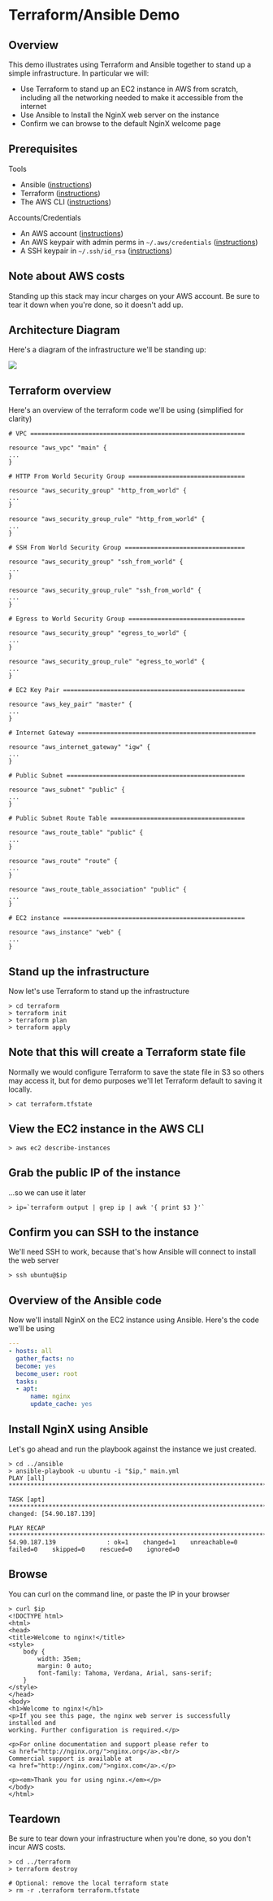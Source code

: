 
# Terraform/Ansible Demo

## Overview
This demo illustrates using Terraform and Ansible together to stand up a simple infrastructure. In particular we will:

- Use Terraform to stand up an EC2 instance in AWS from scratch, including all the networking needed to make it accessible from the internet
- Use Ansible to Install the NginX web server on the instance
- Confirm we can browse to the default NginX welcome page

## Prerequisites
Tools
- Ansible ([instructions](https://docs.ansible.com/ansible/latest/installation_guide/intro_installation.html))
- Terraform ([instructions](https://learn.hashicorp.com/terraform/getting-started/install.html))
- The AWS CLI ([instructions](https://docs.aws.amazon.com/cli/latest/userguide/cli-chap-install.html))

Accounts/Credentials
- An AWS account ([instructions](https://aws.amazon.com/premiumsupport/knowledge-center/create-and-activate-aws-account/))
- An AWS keypair with admin perms in `~/.aws/credentials` ([instructions](https://docs.aws.amazon.com/cli/latest/userguide/cli-chap-configure.html))
- A SSH keypair in `~/.ssh/id_rsa` ([instructions](https://confluence.atlassian.com/bitbucketserver/creating-ssh-keys-776639788.html))

## Note about AWS costs
Standing up this stack may incur charges on your AWS account. Be sure to tear it down when you're done, so it doesn't add up.

## Architecture Diagram
Here's a diagram of the infrastructure we'll be standing up:

![](images/ansible-terraform-demo.png)

## Terraform overview
Here's an overview of the terraform code we'll be using (simplified for clarity)

```
# VPC ===========================================================

resource "aws_vpc" "main" {
...
}

# HTTP From World Security Group ================================

resource "aws_security_group" "http_from_world" {
...
}

resource "aws_security_group_rule" "http_from_world" {
...
}

# SSH From World Security Group =================================

resource "aws_security_group" "ssh_from_world" {
...
}

resource "aws_security_group_rule" "ssh_from_world" {
...
}

# Egress to World Security Group ================================

resource "aws_security_group" "egress_to_world" {
...
}

resource "aws_security_group_rule" "egress_to_world" {
...
}

# EC2 Key Pair ==================================================

resource "aws_key_pair" "master" {
...
}

# Internet Gateway =================================================

resource "aws_internet_gateway" "igw" {
...
}

# Public Subnet =================================================

resource "aws_subnet" "public" {
...
}

# Public Subnet Route Table =====================================

resource "aws_route_table" "public" {
...
}

resource "aws_route" "route" {
...
}

resource "aws_route_table_association" "public" {
...
}

# EC2 instance ==================================================

resource "aws_instance" "web" {
...
}

```

## Stand up the infrastructure
Now let's use Terraform to stand up the infrastructure

```
> cd terraform
> terraform init
> terraform plan
> terraform apply
```

## Note that this will create a Terraform state file
Normally we would configure Terraform to save the state file in S3 so others may access it, but for demo purposes we'll let Terraform default to saving it locally.
```
> cat terraform.tfstate
```

## View the EC2 instance in the AWS CLI
```
> aws ec2 describe-instances
```

## Grab the public IP of the instance
...so we can use it later
```
> ip=`terraform output | grep ip | awk '{ print $3 }'`
```

## Confirm you can SSH to the instance
We'll need SSH to work, because that's how Ansible will connect to install the web server
```
> ssh ubuntu@$ip
```

## Overview of the Ansible code
Now we'll install NginX on the EC2 instance using Ansible. Here's the code we'll be using

```yaml
---
- hosts: all
  gather_facts: no
  become: yes
  become_user: root
  tasks:
  - apt:
      name: nginx
      update_cache: yes
```

## Install NginX using Ansible
Let's go ahead and run the playbook against the instance we just created.

```
> cd ../ansible
> ansible-playbook -u ubuntu -i "$ip," main.yml
PLAY [all] *********************************************************************************************

TASK [apt] *********************************************************************************************
changed: [54.90.187.139]

PLAY RECAP *********************************************************************************************
54.90.187.139              : ok=1    changed=1    unreachable=0    failed=0    skipped=0    rescued=0    ignored=0 
```

## Browse
You can curl on the command line, or paste the IP in your browser
```
> curl $ip
<!DOCTYPE html>
<html>
<head>
<title>Welcome to nginx!</title>
<style>
    body {
        width: 35em;
        margin: 0 auto;
        font-family: Tahoma, Verdana, Arial, sans-serif;
    }
</style>
</head>
<body>
<h1>Welcome to nginx!</h1>
<p>If you see this page, the nginx web server is successfully installed and
working. Further configuration is required.</p>

<p>For online documentation and support please refer to
<a href="http://nginx.org/">nginx.org</a>.<br/>
Commercial support is available at
<a href="http://nginx.com/">nginx.com</a>.</p>

<p><em>Thank you for using nginx.</em></p>
</body>
</html>
```

## Teardown
Be sure to tear down your infrastructure when you're done, so you don't incur AWS costs.
```
> cd ../terraform
> terraform destroy

# Optional: remove the local terraform state
> rm -r .terraform terraform.tfstate
```



